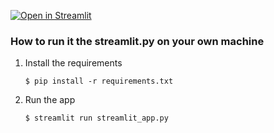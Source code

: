 
[![Open in Streamlit](https://static.streamlit.io/badges/streamlit_badge_black_white.svg)](https://climate-change-analysis-2023.streamlit.app/)



### How to run it the streamlit.py on your own machine

1. Install the requirements

   ```
   $ pip install -r requirements.txt
   ```

2. Run the app

   ```
   $ streamlit run streamlit_app.py
   ```
